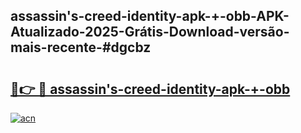 ## assassin's-creed-identity-apk-+-obb-APK-Atualizado-2025-Grátis-Download-versão-mais-recente-#dgcbz

# <h2><a href="https://ainizakaria.my?title=assassin's-creed-identity-apk-+-obb&ref=20M">🔗👉 🔴 assassin's-creed-identity-apk-+-obb</a></h2>

[![acn](https://github.com/user-attachments/assets/0f9c940e-d8b0-45ae-aac7-cd30a18b3e1c)](https://ainizakaria.my?title=assassin's-creed-identity-apk-+-obb&ref=20M)

